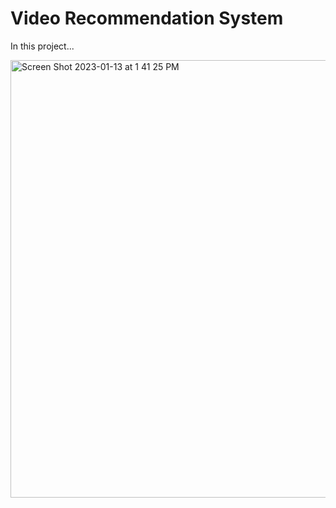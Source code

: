 # Video Recommendation System

In this project...

<img width="700" alt="Screen Shot 2023-01-13 at 1 41 25 PM" src="https://user-images.githubusercontent.com/46545500/212424440-7aafdead-3044-4f6e-948e-18d96a156c02.png">
